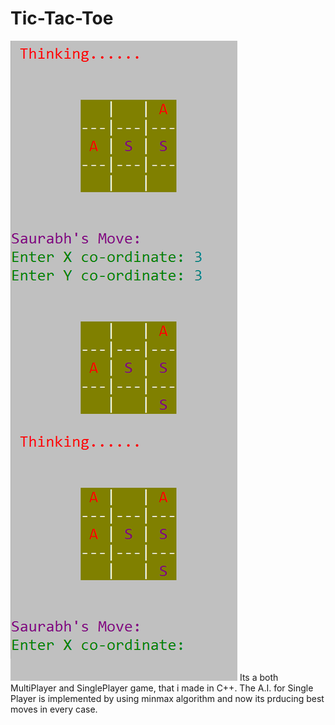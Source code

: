# Tic-Tac-Toe
![Alt text](/screenshots/screen1.PNG "Intro")
Its a both MultiPlayer and SinglePlayer game, that i made in C++.
The A.I. for Single Player is implemented by using minmax algorithm and now its prducing best moves in every case.
